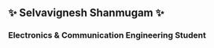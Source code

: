 ## ✨ Selvavignesh Shanmugam ✨

<!--
**selva-vignesh/selva-vignesh** is a ✨ _special_ ✨ repository because its `README.md` (this file) appears on your GitHub profile.
-->
### Electronics & Communication Engineering Student

